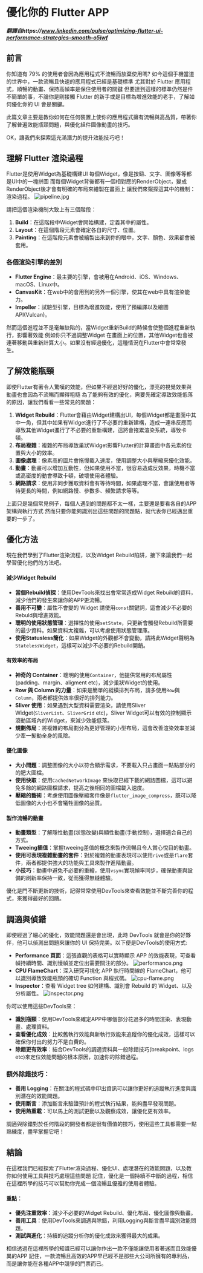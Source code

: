 # 優化你的 Flutter APP
##### ***翻譯自https://www.linkedin.com/pulse/optimizing-flutter-ui-performance-strategies-smooth-o5jwf***

## 前言

你知道有 79% 的使用者會因為應用程式不流暢而放棄使用嗎?
如今這個手機當道的世界中，一款流暢且快速的應用程式已經是基礎標準
尤其對於 Flutter 應用程式，順暢的動畫、保持高幀率是保住使用者的關鍵
但要達到這樣的標準仍然是件不簡單的事，不論你是剛接觸 Flutter 的新手或是目標為增進效能的老手，了解如何優化你的 UI 會是關鍵。

此篇文章主要是教你如何在任何裝置上使你的應用程式擁有流暢與高品質，帶著你了解普遍效能瓶頸問題，與優化組件圖像動畫的技巧。

OK，讓我們來探索這充滿潛力的提升效能技巧吧！

## 理解 Flutter 渲染過程

Flutter是使用Widget為基礎構建UI
每個Widget，像是按鈕、文字、圖像等等都是UI中的一塊拼圖
而每個Widget背後都有一個相對應的RenderObject，變成RenderObject後才會有明確的布局來繪製在畫面上
讓我們來窺探這其中的機制：渲染過程。
![pipeline.jpg](/images/pipeline.jpg)

請把這個渲染機制大致上有三個階段：
1. **Build**：在這階段中Widget會開始構建，定義其中的屬性。
2. **Layout**：在這個階段元素會確定各自的尺寸、位置。
3. **Painting**：在這階段元素會被繪製出來到你的眼中，文字、顏色、效果都會被套用。

### 各個渲染引擎的差別

- **Flutter Engine**：最主要的引擎，會被用在Android、iOS、Windows、macOS、Linux中。
- **CanvasKit**：在web中的會用到的另外一個引擎，使其在web中具有渲染能力。
- **Impeller**：試驗型引擎，目標為增進效能，使用了預編譯以及繪圖API(Vulcan)。

然而這個進程並不是毫無缺陷的，當Widget重新Build的時候會使整個進程重新執行，影響著效能
例如你只不過調整Widget 在畫面上的位置，其他Widget也會被連著移動與重新計算大小。如果沒有經過優化，這種情況在Flutter中會常常發生。

## 了解效能瓶頸

即使Flutter有著令人驚嘆的效能，但如果不經過好好的優化，漂亮的視覺效果與動畫也會因為不流暢而顯得粗糙
為了能夠有效的優化，需要先確定導致效能低落的原因，讓我們看看一些常見的問題：

1. **Widget Rebuild**：Flutter會藉由Widget建構出UI，每個Widget都是畫面中其中一角，但其中如果有Widget進行了不必要的重新建構，造成一連串反應而導致其他Widget進行了不必要的重新構建，這將會拖累渲染系統，導致卡頓。
2. **布局複雜**：複雜的布局導致巢狀Widget影響Flutter的計算畫面中各元素的位置與大小的效率。
3. **圖像處理**：像素高的圖片會拖慢載入速度，使用調整大小與壓縮來優化效能。
4. **動畫**：動畫可以增加互動性，但如果使用不當，很容易造成反效果，時機不當或高密度的動會導致卡頓，破壞使用者體驗。
5. **網路請求**：使用非同步獲取資料會有等待時間，如果處理不當，會讓使用者等待更長的時間，例如網路慢、參數多、頻繁請求等等。

上面只是幾個常見例子，每個人遇到的問題都不太一樣，主要還是要看各自的APP架構與執行方式
然而只要你能夠識別出這些問題的問題點，就代表你已經邁出重要的一步了。

## 優化方法

現在我們學到了Flutter渲染流程，以及Widget Rebuild陷阱，接下來讓我們一起學習優化他們的方法吧。

#### 減少Widget Rebuild

- **當個Rebuild偵探**：使用DevTools來找出會常常造成Widget Rebuild的資料，減少他們的發生來讓你的APP更流暢。
- **善用不可變**：屬性不會變的 Widget 請使用`const`關鍵詞，這會減少不必要的Rebuld與增進效能。
- **聰明的使用狀態管理**：選擇性的使用`setState`，只更新會觸發Rebuild所需要的最少資料。如果資料太複雜，可以考慮使用狀態管理庫。
- **使用Statusless簡化**：如果Widget的外觀都不會變動，請將此Widget聲明為`StatelessWidget`，這樣可以減少不必要的Rebuild開銷。

#### 有效率的布局

- **神奇的 Container**：聰明的使用`Container`，他提供常用的布局屬性(padding、margin、aligment etc)，減少巢狀Widget的使用。
- **Row 與 Column 的力量**：如果是簡單的縱橫排列布局，請多使用`Row`與`Column`，兩者都提供效率很好的排列能力。
- **Sliver 使用**：如果遇到大型資料需要渲染，請使用Sliver Widget(`SliverList`、`SliverGrid` etc)，Sliver Widget可以有效的控制顯示滾動區域內的Widget，來減少效能低落。
- **規劃佈局**：將複雜的布局劃分為更好管理的小型布局，這會改善渲染效率並減少牽一髮動全身的風險。

#### 優化圖像

- **大小問題**：調整圖像的大小以符合顯示需求，不要載入只占畫面一點點部分的的肥大圖檔。
- **使用快取**：使用`CachedNetworkImage` 來快取已經下載的網路圖檔，這可以避免多餘的網路圖檔請求，提高之後相同的圖檔載入速度。
- **壓縮的藝術**：考慮使用圖像壓縮套件像是`flutter_image_compress`，既可以降低圖像的大小也不會犧牲圖像的品質。

#### 製作流暢的動畫

- **動畫類型**：了解隱性動畫(狀態改變)與顯性動畫(手動控制)，選擇適合自己的方式。
- **Tweeing插值**：掌握tweeing差值的概念來製作流暢且令人賞心悅目的動畫。
- **使用可表現複雜動畫的套件**：對於複雜的動畫表現可以使用`rive`或是`flare`套件，兩者都提供強大的功能與工具來製作進階動畫。
- **小技巧**：動畫中避免不必要的重繪，使用`vsync`實現幀率同步，確保動畫與設備的刷新率保持一致，從而獲得無縫體驗。

優化是門不斷更新的技術，記得常常使用DevTools來查看效能並不斷完善你的程式，來獲得最好的回饋。

## 調適與偵錯

即使經過了細心的優化，效能問題還是會出現，此時 DevTools 就會是你的好夥伴，他可以偵測出問題來讓你的 UI 保持完美。以下便是DevTools的使用方式:

- **Performance 頁面**：這張直觀的表格可以實時顯示 APP 的效能表現，可查看幀持續時間、識別慢幀並定位出需要關注的部分。
![performance.png](/images/performance.png)
- **CPU FlameChart**：深入研究可視化 APP 執行時間線的 FlameChart，他可以識別導致效能瓶頸的確切 Function 與程式碼。
![cpu-flame.png](/images/cpu-flame.png)
- **Inspector**：查看 Widget tree 如何建構、識別會 Rebuild 的 Widget、以及分析屬性。
![inspector.png](/images/inspector.png)

你可以使用這些DevTools來：

- **識別瓶頸**：使用DevTools來確定APP中哪個部分花過多的時間渲染、表現動畫、處理資料。
- **查看優化成效**：比較舊執行效能與新執行效能來追蹤你的優化成效，這樣可以確保你付出的努力不是白費的。
- **除錯更有效率**：結合DevTools的調適資料與一般除錯技巧(breakpoint、logs etc)來定位效能問題的根本原因，加速你的除錯過程。

### 額外除錯技巧：

- **善用 Logging**：在關注的程式碼中印出資訊可以讓你更好的追蹤執行進度與識別潛在的效能問題。
- **使用斷言**：添加斷言來驗證預計的程式執行結果，能夠盡早發現問題。
- **使用熱重載**：可以馬上的測試更動以及觀察成效，讓優化更有效率。

調適與除錯對於任何階段的開發者都是很有價值的技巧，使用這些工具都需要一點熟練度，盡早掌握它吧！

## 結論

在這裡我們已經探索了Flutter渲染過程、優化UI、處理潛在的效能問題，以及教你如何使用工具與技巧處理這些問題
記住，優化是一個持續不中斷的過程，相信在這裡所學的技巧可以幫助你完成一個流暢且優雅的使用者體驗。

#### 重點：

- **優先注重效率**：減少不必要的Widget Rebuild、優化布局、優化圖像與動畫。
- **善用工具**：使用DevTools來調適與除錯，利用Logging與斷言盡早識別效能問題。
- **測試與進化**：持續的追蹤分析你的優化成效來獲得最大的成果。

相信透過在這裡所學的知識已經可以讓你作出一款不僅能讓使用者著迷而且效能優異的APP
記住，一款流暢且高效的APP早已經不是那些大公司所擁有的專利品，而是讓你能在各種APP中競爭的門票而已。